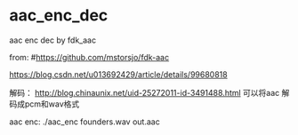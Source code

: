 # aac_enc_dec
aac enc dec by fdk_aac

from:
#https://github.com/mstorsjo/fdk-aac

https://blog.csdn.net/u013692429/article/details/99680818

解码：
http://blog.chinaunix.net/uid-25272011-id-3491488.html
可以将aac  解码成pcm和wav格式


aac enc:
./aac_enc founders.wav out.aac
